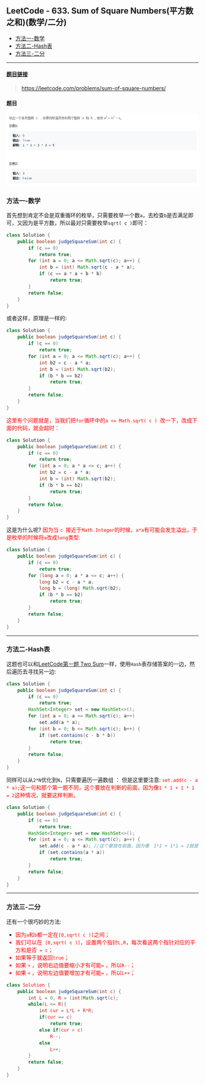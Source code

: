 ﻿## LeetCode - 633. Sum of Square Numbers(平方数之和)(数学/二分)
* [方法一-数学](#方法一-数学)
* [方法二-Hash表](#方法二-hash表)
* [方法三-二分](#方法三-二分)

***
#### [题目链接](https://leetcode.com/problems/sum-of-square-numbers/)

> https://leetcode.com/problems/sum-of-square-numbers/

#### 题目
![在这里插入图片描述](images/633_t.png)
### 方法一-数学
首先想到肯定不会是双重循环的枚举，只需要枚举一个数`a`，去检查`b`是否满足即可，又因为是平方数，所以最对只需要枚举`sqrt( c )`即可： 

```java
class Solution {
    public boolean judgeSquareSum(int c) {
        if (c == 0)
            return true;
        for (int a = 0; a <= Math.sqrt(c); a++) {
            int b = (int) Math.sqrt(c - a * a);
            if (c == a * a + b * b)
                return true;
        }
        return false;
    }
}
```
或者这样，原理是一样的: 

```java
class Solution {
    public boolean judgeSquareSum(int c) {
        if (c == 0)
            return true;
        for (int a = 0; a <= Math.sqrt(c); a++) {
            int b2 = c - a * a;
            int b = (int) Math.sqrt(b2);
            if (b * b == b2)
                return true;
        }
        return false;
    }
}
```
<font color = red>这里有个问题就是，当我们把`for`循环中的`a <= Math.sqrt( c ) `改一下，改成下面的代码，就会超时：</font>

```java
class Solution {
    public boolean judgeSquareSum(int c) {
        if (c == 0)
            return true;
        for (int a = 0; a * a <= c; a++) {
            int b2 = c - a * a;
            int b = (int) Math.sqrt(b2);
            if (b * b == b2)
                return true;
        }
        return false;
    }
}
```
这是为什么呢? <font color =red>因为当 `c `接近于`Math.Integer`的时候，`a*a`有可能会发生溢出，于是枚举的时候将`a`改成`long`类型: </font>
```java
class Solution {
    public boolean judgeSquareSum(int c) {
        if (c == 0)
            return true;
        for (long a = 0; a * a <= c; a++) {
            long b2 = c - a * a;
            long b = (long) Math.sqrt(b2);
            if (b * b == b2)
                return true;
        }
        return false;
    }
}
```
***
### 方法二-Hash表
这题也可以和[LeetCode第一题 Two Sum](https://blog.csdn.net/zxzxzx0119/article/details/81904442)一样，使用`Hash`表存储答案的一边，然后遍历去寻找另一边: 

```java
class Solution {
    public boolean judgeSquareSum(int c) {
        if (c == 0)
            return true;
        HashSet<Integer> set = new HashSet<>();
        for (int a = 0; a <= Math.sqrt(c); a++)
            set.add(a * a);
        for (int b = 0; b <= Math.sqrt(c); b++) {
            if (set.contains(c - b * b))
                return true;
        }
        return false;
    }
}
```
同样可以从`2*N`优化到`N`，只需要遍历一遍数组 ：
但是这里要注意: 
<font color = red> `set.add(c - a * a);`这一句和那个第一题不同，这个要放在判断的前面，因为像`1 * 1 + 1 * 1 = 2`这种情况，就要这样判断。</font>
```java
class Solution {
    public boolean judgeSquareSum(int c) {
        if (c == 0)
            return true;
        HashSet<Integer> set = new HashSet<>();
        for (int a = 0; a <= Math.sqrt(c); a++) {
            set.add(c - a * a); //这个要放在前面，因为像　1*1 + 1*1 = 2就是这种例子
            if (set.contains(a * a))
                return true;
        }
        return false;
    }
}
```
***
### 方法三-二分
还有一个很巧妙的方法: 

* <font color = red>因为`a`和`b`都一定在`[0,sqrt( c )]`之间；
* <font color =  red>我们可以在` [0,sqrt( c )]`，设置两个指针`L,R`，每次看这两个指针对应的平方和是否` = c`；
* 如果等于就返回`true`；
* 如果 `>` ，说明右边值要缩小才有可能` = ` ，所以`R--`；
* 如果 `<` ，说明左边值要增加才有可能` = ` ，所以`L++`；

```java
class Solution {
    public boolean judgeSquareSum(int c) {
        int L = 0, R = (int)Math.sqrt(c);
        while(L <= R){
            int cur = L*L + R*R;
            if(cur == c)
                return true;
            else if(cur > c)
                R--;
            else 
                L++;
        }
        return false;
    }
}
```

